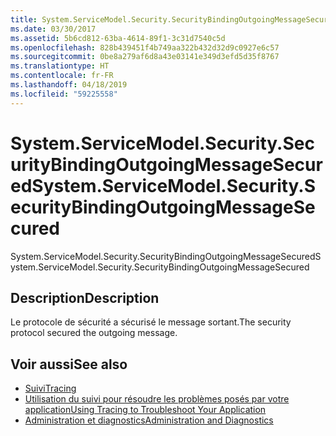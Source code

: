 ```yaml
---
title: System.ServiceModel.Security.SecurityBindingOutgoingMessageSecured
ms.date: 03/30/2017
ms.assetid: 5b6cd812-63ba-4614-89f1-3c31d7540c5d
ms.openlocfilehash: 828b439451f4b749aa322b432d32d9c0927e6c57
ms.sourcegitcommit: 0be8a279af6d8a43e03141e349d3efd5d35f8767
ms.translationtype: HT
ms.contentlocale: fr-FR
ms.lasthandoff: 04/18/2019
ms.locfileid: "59225558"
---
```

# <a name="systemservicemodelsecuritysecuritybindingoutgoingmessagesecured"></a><span data-ttu-id="698ee-102">System.ServiceModel.Security.SecurityBindingOutgoingMessageSecured</span><span class="sxs-lookup"><span data-stu-id="698ee-102">System.ServiceModel.Security.SecurityBindingOutgoingMessageSecured</span></span>
<span data-ttu-id="698ee-103">System.ServiceModel.Security.SecurityBindingOutgoingMessageSecured</span><span class="sxs-lookup"><span data-stu-id="698ee-103">System.ServiceModel.Security.SecurityBindingOutgoingMessageSecured</span></span>  
  
## <a name="description"></a><span data-ttu-id="698ee-104">Description</span><span class="sxs-lookup"><span data-stu-id="698ee-104">Description</span></span>  
 <span data-ttu-id="698ee-105">Le protocole de sécurité a sécurisé le message sortant.</span><span class="sxs-lookup"><span data-stu-id="698ee-105">The security protocol secured the outgoing message.</span></span>  
  
## <a name="see-also"></a><span data-ttu-id="698ee-106">Voir aussi</span><span class="sxs-lookup"><span data-stu-id="698ee-106">See also</span></span>

- [<span data-ttu-id="698ee-107">Suivi</span><span class="sxs-lookup"><span data-stu-id="698ee-107">Tracing</span></span>](../../../../../docs/framework/wcf/diagnostics/tracing/index.md)
- [<span data-ttu-id="698ee-108">Utilisation du suivi pour résoudre les problèmes posés par votre application</span><span class="sxs-lookup"><span data-stu-id="698ee-108">Using Tracing to Troubleshoot Your Application</span></span>](../../../../../docs/framework/wcf/diagnostics/tracing/using-tracing-to-troubleshoot-your-application.md)
- [<span data-ttu-id="698ee-109">Administration et diagnostics</span><span class="sxs-lookup"><span data-stu-id="698ee-109">Administration and Diagnostics</span></span>](../../../../../docs/framework/wcf/diagnostics/index.md)

